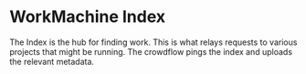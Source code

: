 # WorkMachine Index

The Index is the hub for finding work. This is what relays requests to
various projects that might be running. The crowdflow pings the index
and uploads the relevant metadata.

